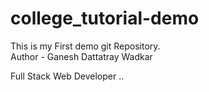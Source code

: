# college_tutorial-demo
This is my First demo git Repository.
<br/>
Author - Ganesh Dattatray Wadkar

Full Stack Web Developer ..
